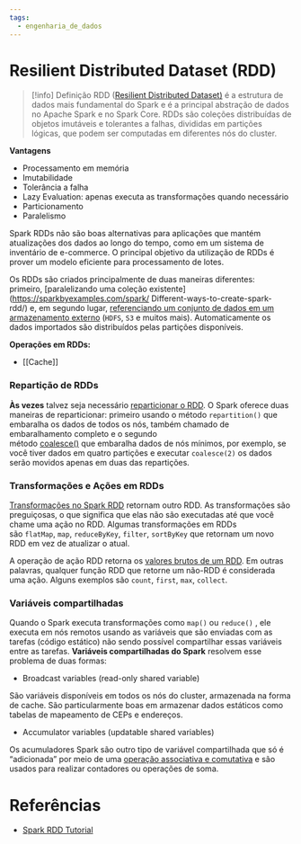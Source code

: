 ```yaml
---
tags:
  - engenharia_de_dados
---
```

# Resilient Distributed Dataset (RDD)

> [!info] Definição 
> RDD ([Resilient Distributed Dataset)](https://sparkbyexamples.com/tag/rdd/) é a estrutura de dados mais fundamental do Spark e é a principal abstração de dados no Apache Spark e no Spark Core. RDDs são coleções distribuídas de objetos imutáveis ​​e tolerantes a falhas, divididas em partições lógicas, que podem ser computadas em diferentes nós do cluster.

**Vantagens**

- Processamento em memória
- Imutabilidade
- Tolerância a falha  
- Lazy Evaluation: apenas executa as transformações quando necessário
- Particionamento
- Paralelismo

Spark RDDs não são boas alternativas para aplicações que mantém atualizações dos dados ao longo do tempo, como em um sistema de inventário de e-commerce. O principal objetivo da utilização de RDDs é prover um modelo eficiente para processamento de lotes.

Os RDDs são criados principalmente de duas maneiras diferentes: primeiro, [paralelizando uma coleção existente](https://sparkbyexamples.com/spark/ Different-ways-to-create-spark-rdd/) e, em segundo lugar, [referenciando um conjunto de dados em um armazenamento externo](https://sparkbyexamples.com/spark/spark-load-csv-file-into-rdd/) (`HDFS`, `S3` e muitos mais). Automaticamente os dados importados são distribuídos pelas partições disponíveis.

**Operações em RDDs:**

- [[Cache]]

### Repartição de RDDs

**Às vezes** talvez seja necessário [reparticionar o RDD](https://sparkbyexamples.com/spark/spark-repartition-vs-coalesce/). O Spark oferece duas maneiras de reparticionar: primeiro usando o método `repartition()` que embaralha os dados de todos os nós, também chamado de embaralhamento completo e o segundo método [coalesce()](https://sparkbyexamples.com/spark/spark-repartition-vs-coalesce/) que embaralha dados de nós mínimos, por exemplo, se você tiver dados em quatro partições e executar `coalesce(2)` os dados serão movidos apenas em duas das repartições.

### Transformações e Ações em RDDs

[Transformações no Spark RDD](https://sparkbyexamples.com/apache-spark-rdd/spark-rdd-transformations/) retornam outro RDD. As transformações são preguiçosas, o que significa que elas não são executadas até que você chame uma ação no RDD. Algumas transformações em RDDs são `flatMap`, `map`, `reduceByKey`, `filter`, `sortByKey` que retornam um novo RDD em vez de atualizar o atual.

A operação de ação RDD retorna os [valores brutos de um RDD](https://sparkbyexamples.com/apache-spark-rdd/spark-rdd-actions/). Em outras palavras, qualquer função RDD que retorne um não-RDD é considerada uma ação. Alguns exemplos são `count`, `first`, `max`, `collect`.

### Variáveis compartilhadas

Quando o Spark executa transformações como `map()` ou `reduce()` , ele executa em nós remotos usando as variáveis ​​que são enviadas com as tarefas (código estático) não sendo possível compartilhar essas variáveis entre as tarefas. **Variáveis ​​​​compartilhadas do Spark** resolvem esse problema de duas formas:

- Broadcast variables (read-only shared variable)

São variáveis disponíveis em todos os nós do cluster, armazenada na forma de cache. São particularmente boas em armazenar dados estáticos como tabelas de mapeamento de CEPs e endereços.

- Accumulator variables (updatable shared variables)

Os acumuladores Spark são outro tipo de variável compartilhada que só é “adicionada” por meio de uma [operação associativa e comutativa](https://sparkbyexamples.com/spark/spark-accumulators/) e são usados ​​para realizar contadores ou operações de soma.

# Referências

- [Spark RDD Tutorial](https://sparkbyexamples.com/spark-rdd-tutorial/)
